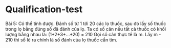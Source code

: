 # Qualification-test
Bài 5:
Có thể tính được.
Đánh số từ 1 tới 20 các lọ thuốc, sau đó lấy số thuốc trong lọ bằng đúng số đã đánh của lọ.
Ta có số cân nếu tất cả thuốc có khối lượng bằng nhau là: (1+2+3+...+20) = 210
Gọi số cân thực tế là m. Lấy m - 210 thì số lẻ ra chính là số đánh của lọ thuốc cần tìm.
